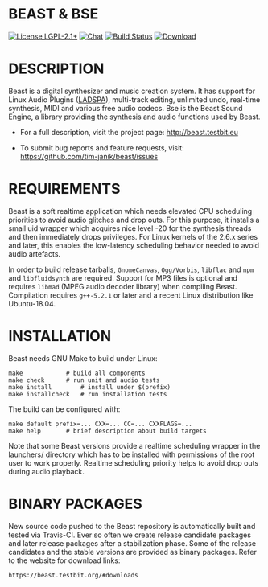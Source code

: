 BEAST & BSE
===========

[![License LGPL-2.1+](http://testbit.eu/~timj/pics/license-lgpl-2-1+.svg)](https://github.com/tim-janik/beast/blob/master/COPYING)
[![Chat](https://testbit.eu/~timj/pics/chat-beast-f7b.svg)](irc://irc.gimp.org/beast)
[![Build Status](https://travis-ci.org/tim-janik/beast.svg)](https://travis-ci.org/tim-janik/beast)
[![Download](https://api.bintray.com/packages/beast-team/testing/Beast-AppImage/images/download.svg)](https://bintray.com/beast-team/testing/Beast-AppImage/_latestVersion)


# DESCRIPTION

Beast is a digital synthesizer and music creation system. It has support
for Linux Audio Plugins
([LADSPA](http://wikipedia.org/wiki/LADSPA)),
multi-track editing, unlimited undo, real-time synthesis, MIDI and various
free audio codecs.
Bse is the Beast Sound Engine, a library providing the synthesis and
audio functions used by Beast.

* For a full description, visit the project page:
	http://beast.testbit.eu

* To submit bug reports and feature requests, visit:
	https://github.com/tim-janik/beast/issues


# REQUIREMENTS

Beast is a soft realtime application which needs elevated CPU scheduling
priorities to avoid audio glitches and drop outs. For this purpose, it
installs a small uid wrapper which acquires nice level -20 for the
synthesis threads and then immediately drops privileges.
For Linux kernels of the 2.6.x series and later, this enables the
low-latency scheduling behavior needed to avoid audio artefacts.

In order to build release tarballs, `GnomeCanvas`, `Ogg/Vorbis`,
`libflac` and `npm` and `libfluidsynth` are required.
Support for MP3 files is optional and requires `libmad` (MPEG audio
decoder library) when compiling Beast.
Compilation requires `g++-5.2.1` or later and a recent Linux
distribution like Ubuntu-18.04.


# INSTALLATION

Beast needs GNU Make to build under Linux:

	make			# build all components
	make check		# run unit and audio tests
	make install		# install under $(prefix)
	make installcheck	# run installation tests

The build can be configured with:

	make default prefix=... CXX=... CC=... CXXFLAGS=...
	make help		# brief description about build targets

Note that some Beast versions provide a realtime scheduling wrapper in
the launchers/ directory which has to be installed with permissions of
the root user to work properly. Realtime scheduling priority helps to
avoid drop outs during audio playback.


# BINARY PACKAGES

New source code pushed to the Beast repository is automatically built
and tested via Travis-CI. Ever so often we create release candidate
packages and later release packages after a stabilization phase.
Some of the release candidates and the stable versions are provided
as binary packages. Refer to the website for download links:

	https://beast.testbit.org/#downloads
